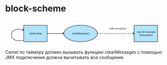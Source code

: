 # block-scheme
![scheme](camel.png)
Camel по таймеру должен вызывать функцию clearMessages c помощью JMX подключение должна вычитывать все сообщения. 
